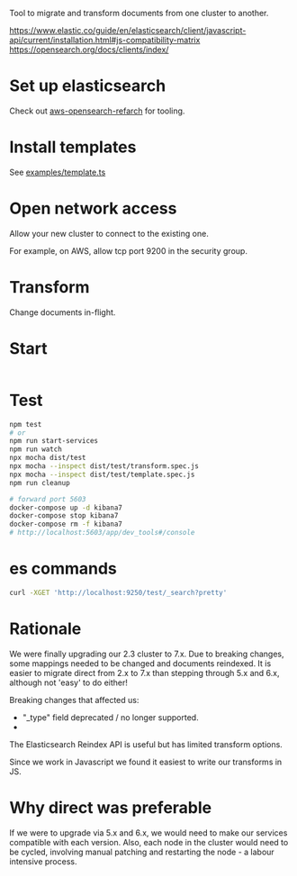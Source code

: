Tool to migrate and transform documents from one cluster to another.

https://www.elastic.co/guide/en/elasticsearch/client/javascript-api/current/installation.html#js-compatibility-matrix
https://opensearch.org/docs/clients/index/

# Set up elasticsearch
Check out [aws-opensearch-refarch](https://github.com/gosquared/aws-opensearch-refarch) for tooling.
# Install templates
See [examples/template.ts](https://github.com/gosquared/es-migrate/blob/main/examples/template.ts)
# Open network access
Allow your new cluster to connect to the existing one.

For example, on AWS, allow tcp port 9200 in the security group.
# Transform
Change documents in-flight.

# Start
```bash

```


# Test

```bash
npm test
# or
npm run start-services
npm run watch
npx mocha dist/test
npx mocha --inspect dist/test/transform.spec.js
npx mocha --inspect dist/test/template.spec.js
npm run cleanup
```

```bash
# forward port 5603
docker-compose up -d kibana7
docker-compose stop kibana7
docker-compose rm -f kibana7
# http://localhost:5603/app/dev_tools#/console
```

# es commands
```bash
curl -XGET 'http://localhost:9250/test/_search?pretty'
```

# Rationale
We were finally upgrading our 2.3 cluster to 7.x. Due to breaking changes, some mappings needed to be changed and documents reindexed. It is easier to migrate direct from 2.x to 7.x than stepping through 5.x and 6.x, although not 'easy' to do either!

Breaking changes that affected us:

* "_type" field deprecated / no longer supported.
*

The Elasticsearch Reindex API is useful but has limited transform options.

Since we work in Javascript we found it easiest to write our transforms in JS.

# Why direct was preferable
If we were to upgrade via 5.x and 6.x, we would need to make our services compatible with each version. Also, each node in the cluster would need to be cycled, involving manual patching and restarting the node - a labour intensive process.
